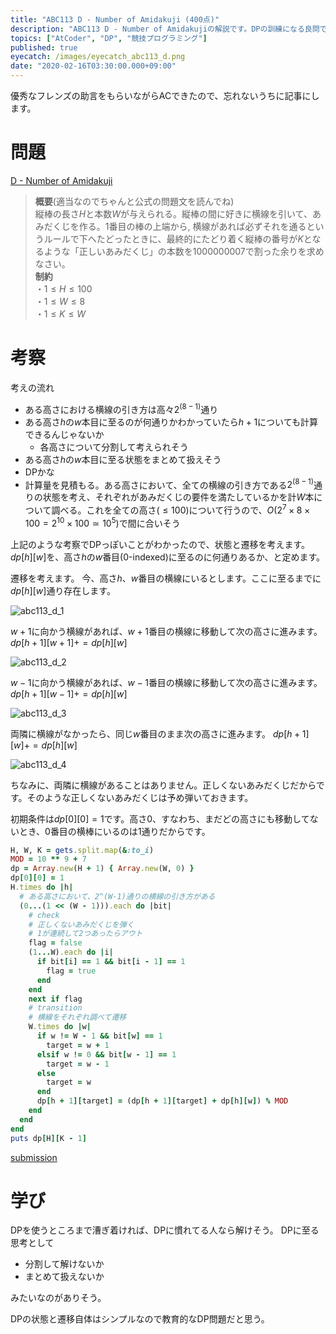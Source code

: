 ```yaml
---
title: "ABC113 D - Number of Amidakuji (400点)"
description: "ABC113 D - Number of Amidakujiの解説です。DPの訓練になる良問です。"
topics: ["AtCoder", "DP", "競技プログラミング"]
published: true
eyecatch: /images/eyecatch_abc113_d.png
date: "2020-02-16T03:30:00.000+09:00"
---
```


優秀なフレンズの助言をもらいながらACできたので、忘れないうちに記事にします。

# 問題

[D - Number of Amidakuji](https://atcoder.jp/contests/abc113/tasks/abc113_d)

> **概要**(適当なのでちゃんと公式の問題文を読んでね)  
縦棒の長さ$H$と本数$W$が与えられる。縦棒の間に好きに横線を引いて、あみだくじを作る。$1$番目の棒の上端から, 横線があれば必ずそれを通るというルールで下へたどったときに、最終的にたどり着く縦棒の番号が$K$となるような「正しいあみだくじ」の本数を$1000000007$で割った余りを求めなさい。  
**制約**  
・$1 \leq H \leq 100$  
・$1 \leq W \leq 8$  
・$1 \leq K \leq W$

# 考察
考えの流れ
- ある高さにおける横線の引き方は高々$2^{(8-1)}$通り
- ある高さ$h$の$w$本目に至るのが何通りかわかっていたら$h+1$についても計算できるんじゃないか
  - 各高さについて分割して考えられそう
- ある高さ$h$の$w$本目に至る状態をまとめて扱えそう
- DPかな
- 計算量を見積もる。ある高さにおいて、全ての横線の引き方である$2^{(8-1)}$通りの状態を考え、それぞれがあみだくじの要件を満たしているかを計$W$本について調べる。これを全ての高さ($\leq 100$)について行うので、$O(2^7 \times 8 \times 100 = 2^{10} \times 100 \simeq 10^5)$で間に合いそう

上記のような考察でDPっぽいことがわかったので、状態と遷移を考えます。
$dp[h][w]$を、高さ$h$の$w$番目(0-indexed)に至るのに何通りあるか、と定めます。

遷移を考えます。
今、高さ$h$、$w$番目の横線にいるとします。ここに至るまでに$dp[h][w]$通り存在します。

![abc113_d_1](//images.ctfassets.net/57a83iqiwfit/6AmJkMBcMa5UdEt7RsS90S/18d367cd471ef33dd1d62008246f9dc1/1.png)

$w+1$に向かう横線があれば、$w+1$番目の横線に移動して次の高さに進みます。$dp[h+1][w+1] += dp[h][w]$

![abc113_d_2](//images.ctfassets.net/57a83iqiwfit/3xqwgFCIiauCIcAELHld75/910452d6b74b90f2e80214f1e9c18703/2.png)

$w-1$に向かう横線があれば、$w-1$番目の横線に移動して次の高さに進みます。$dp[h+1][w-1] += dp[h][w]$

![abc113_d_3](//images.ctfassets.net/57a83iqiwfit/2JABYZa1ARzbhlS2Pn5OC1/3aef42ed928ff66b11feecfb9e8dd430/3.png)

両隣に横線がなかったら、同じ$w$番目のまま次の高さに進みます。
$dp[h+1][w] += dp[h][w]$

![abc113_d_4](//images.ctfassets.net/57a83iqiwfit/5w4BR9vIutPrTz9nCXbqB9/22d55a7f930e8c3b091b582437a17cbe/4.png)

ちなみに、両隣に横線があることはありません。正しくないあみだくじだからです。そのような正しくないあみだくじは予め弾いておきます。

初期条件は$dp[0][0]=1$です。高さ$0$、すなわち、まだどの高さにも移動してないとき、$0$番目の横棒にいるのは$1$通りだからです。

```ruby {} showLineNumbers
H, W, K = gets.split.map(&:to_i)
MOD = 10 ** 9 + 7
dp = Array.new(H + 1) { Array.new(W, 0) }
dp[0][0] = 1
H.times do |h|
  # ある高さにおいて、2^(W-1)通りの横線の引き方がある
  (0...(1 << (W - 1))).each do |bit|
    # check
    # 正しくないあみだくじを弾く
    # 1が連続して2つあったらアウト
    flag = false
    (1...W).each do |i|
      if bit[i] == 1 && bit[i - 1] == 1
        flag = true
      end
    end
    next if flag
    # transition
    # 横線をそれぞれ調べて遷移
    W.times do |w|
      if w != W - 1 && bit[w] == 1
        target = w + 1
      elsif w != 0 && bit[w - 1] == 1
        target = w - 1
      else
        target = w
      end
      dp[h + 1][target] = (dp[h + 1][target] + dp[h][w]) % MOD
    end
  end
end
puts dp[H][K - 1]
```

[submission](https://atcoder.jp/contests/abc113/submissions/6530229)

# 学び
DPを使うところまで漕ぎ着ければ、DPに慣れてる人なら解けそう。
DPに至る思考として
- 分割して解けないか
- まとめて扱えないか

みたいなのがありそう。

DPの状態と遷移自体はシンプルなので教育的なDP問題だと思う。
